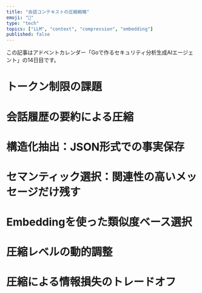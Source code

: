 ```yaml
---
title: "会話コンテキストの圧縮戦略"
emoji: "🤖"
type: "tech"
topics: ["LLM", "context", "compression", "embedding"]
published: false
---
```


この記事はアドベントカレンダー「Goで作るセキュリティ分析生成AIエージェント」の14日目です。

# トークン制限の課題

# 会話履歴の要約による圧縮

# 構造化抽出：JSON形式での事実保存

# セマンティック選択：関連性の高いメッセージだけ残す

# Embeddingを使った類似度ベース選択

# 圧縮レベルの動的調整

# 圧縮による情報損失のトレードオフ
